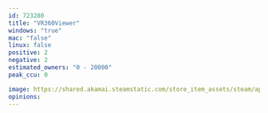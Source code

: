 ```yaml
---
id: 723280
title: "VR360Viewer"
windows: "true"
mac: "false"
linux: false
positive: 2
negative: 2
estimated_owners: "0 - 20000"
peak_ccu: 0

image: https://shared.akamai.steamstatic.com/store_item_assets/steam/apps/723280/header.jpg?t=1512704042
opinions:
---
```

